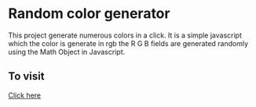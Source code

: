 # Random color generator 

This project generate numerous colors in a click. It is a simple javascript which the color is generate in rgb the R G B fields are generated randomly using the Math Object in Javascript.

## To visit
[Click here](https://vicky-at-web.github.io/randomcolors/index.html)
